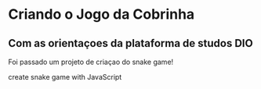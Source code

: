# Criando o Jogo da Cobrinha
## Com as orientaçoes da plataforma de studos DIO
<p>Foi passado um projeto de criaçao do snake game!</p>
create snake game with JavaScript
